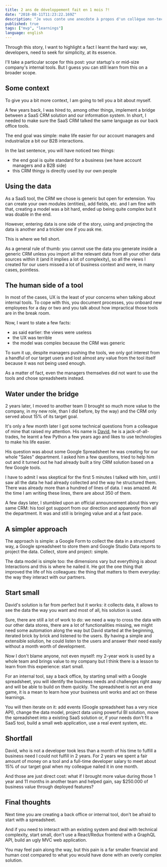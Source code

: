```yaml
---
title: 2 ans de développement fait en 1 mois ?!
date: "2018-08-11T11:23:22.169Z"
description: "Je vous conte une anecdote à propos d'un collègue non-tech qui a réussi à reproduire 2 ans de mon travail en 1 mois."
published: true
tags: ["mvp", "learnings"]
language: english
---
```


Through this story, I want to highlight a fact I learnt the hard way: we, developers, need to seek for simplicity, at its essence.

I'll take a particular scope for this post: your startup's or mid-size company's internal tools. But I guess you can still learn from this on a broader scope.

## Some context

To give you a bit more context, I am going to tell you a bit about myself.

A few years back, I was hired to, among other things, implement a bridge between a SaaS CRM solution and our information system. In short, I needed to make sure the SaaS CRM talked the same language as our back office tools.

The end goal was simple: make life easier for our account managers and industrialize a bit our B2B interactions.

In the last sentence, you will have noticed two things:

- the end goal is quite standard for a business (we have account managers and a B2B side)
- this CRM thingy is directly used by our own people

## Using the data

As a SaaS tool, the CRM we chose is generic but open for extension. You can create your own modules (entities), add fields, etc. and I am fine with that, creating a model was a bit hard, ended up being quite complex but it was doable in the end.

However, entering data is one side of the story, using and projecting the data is another and a trickier one if you ask me.

This is where we fell short.

As a general rule of thumb: you cannot use the data you generate inside a generic CRM unless you import all the relevant data from all your other data sources within it (and it implies a lot of complexity), so all the views I created for our users missed a lot of business context and were, in many cases, pointless.

## The human side of a tool

In most of the cases, UX is the least of your concerns when talking about internal tools. To cope with this, you document processes, you onboard new employees for a day or two and you talk about how impractical those tools are in the break room.

Now, I want to state a few facts:

- as said earlier: the views were useless
- the UX was terrible
- the model was complex because the CRM was generic

To sum it up, despite managers pushing the tools, we only got interest from a handful of our target users and lost almost any value from the tool itself because it was not being used enough.

As a matter of fact, even the managers themselves did not want to use the tools and chose spreadsheets instead.

## Water under the bridge

2 years later, I moved to another team (I brought so much more value to the company, in my new role, than I did before, by the way) and the CRM only served about 15% of its target goal.

It's only a few month later I got some technical questions from a colleague of mine that raised my attention. His name is [David](https://www.linkedin.com/in/david-rajzman-5a20ab4/), he is a jack-of-all-trades, he learnt a few Python a few years ago and likes to use technologies to make his life easier.

His question was about some Google Spreadsheet he was creating for our whole "Sales" department. I asked him a few questions, tried to help him out and it turned out he had already built a tiny CRM solution based on a few Google tools.

I have to admit I was skeptical for the first 5 minutes I talked with him, until I saw all the data he had already collected and the way he structured them. There was already more than a hundred of lines of data. I was amazed. At the time I am writing these lines, there are about 350 of them.

A few days later, I stumbled upon an official announcement about this very same CRM: his tool got support from our direction and apparently from all the department. It was and still is bringing value and at a fast pace.

## A simpler approach

The approach is simple: a Google Form to collect the data in a structured way, a Google spreadsheet to store them and Google Studio Data reports to project the data. Collect, store and project: simple.

The data model is simple too: the dimensions vary but everything is about Interactions and this is where he nailed it. He got the one thing that improved the life of his colleagues: the thing that matters to them everyday: the way they interact with our partners.

## Start small

David's solution is far from perfect but it works: it collects data, it allows to see the data the way you want and most of all, his solution is used.

Sure, there are still a lot of work to do: we need a way to cross the data with our other data stores, there are a lot of functionalities missing, we might need some automation along the way but David started at the beginning, iterated brick by brick and listened to the users. By having a simple and extensible solution, he could listen to the users and answer their need easily without a month worth of development.

Now I don't blame anyone, not even myself: my 2-year work is used by a whole team and brings value to my company but I think there is a lesson to learn from this experience: start small.

For an internal tool, say a back office, by starting small with a Google spreadsheet, you will identify the business needs and challenges right away and will be able to build on them quickly. The spreadsheet is not an end game, it is a mean to learn how your business unit works and act on these learnings.

You will then iterate on it: add events (Google spreadsheet has a very nice API), change the data model, project data using powerful BI solution, move the spreadsheet into a existing SaaS solution or, if your needs don't fit a SaaS tool, build a small web application, use a real event system, etc.

## Shortfall

David, who is not a developer took less than a month of his time to fulfill a business need I could not fulfill in 2 years. For 2 years we spent a fair amount of money on a tool and a full-time developer salary to meet about 15% of our target goal when my colleague nailed it in one month.

And those are just direct cost: what if I brought more value during those 1 year and 11 months in another team and helped gain, say $250.000 of business value through deployed features?

## Final thoughts

Next time you are creating a back office or internal tool, don't be afraid to start with a spreadsheet.

And if you need to interact with an existing system and deal with technical complexity, start small, don't use a React/Redux frontend with a GraphQL API, build an ugly MVC web application.

You may feel pain along the way, but this pain is a far smaller financial and human cost compared to what you would have done with an overly complex solution.
